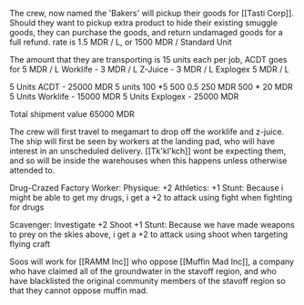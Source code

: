 The crew, now named the 'Bakers' will pickup their goods for [[Tasti Corp]]. Should they want to pickup extra product to hide their existing smuggle goods, they can purchase the goods, and return undamaged goods for a full refund. rate is 1.5 MDR / L, or 1500 MDR / Standard Unit

The amount that they are transporting is 15 units each per job, ACDT goes for 5 MDR / L
Worklife - 3 MDR / L
Z-Juice - 3 MDR / L
Explogex 5 MDR / L


5 Units ACDT - 25000 MDR
5 units
100 *5 500 0.5 250 MDR 
500 * 20 MDR
5 Units Worklife - 15000 MDR
5 Units Explogex - 25000 MDR

Total shipment value 65000 MDR

The crew will first travel to megamart to drop off the worklife and z-juice.
The ship will first be seen by workers at the landing pad, who will have interest in an unscheduled delivery. [[Tk'kl'kch]] wont be expecting them, and so will be inside the warehouses when this happens unless otherwise attended to.

Drug-Crazed Factory Worker:
Physique: +2
Athletics: +1
Stunt: Because i might be able to get my drugs, i get a +2 to attack using fight when fighting for drugs

Scavenger:
Investigate +2
Shoot +1
Stunt: Because we have made weapons to prey on the skies above, i get a +2 to attack using shoot when targeting flying craft

Soos will work for [[RAMM Inc]] who oppose [[Muffin Mad Inc]], a company who have claimed all of the groundwater in the stavoff region, and who have blacklisted the original community members of the stavoff region so that they cannot oppose muffin mad.